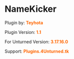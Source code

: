 <h1 style="text-align: left">NameKicker</h1>
<p style="text-align: left">Plugin by: <span style="color: #ff6600"><strong>Teyhota</strong></span></p>
<p style="text-align: left">Plugin Version: <span style="color: #ff6600"><strong>1.1</strong></span></p>
<p style="text-align: left">For Unturned Version: <span style="color: #ff6600"><strong>3.17.16.0</strong></span></p>
<p style="text-align: left">Support: <span style="color: #ff6600"><strong>Plugins.4Unturned.tk</strong></span></p>
